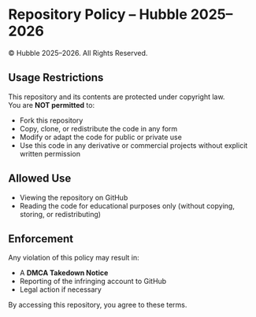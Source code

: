 # Repository Policy – Hubble 2025–2026

© Hubble 2025–2026. All Rights Reserved.

## Usage Restrictions
This repository and its contents are protected under copyright law.  
You are **NOT permitted** to:
- Fork this repository
- Copy, clone, or redistribute the code in any form
- Modify or adapt the code for public or private use
- Use this code in any derivative or commercial projects without explicit written permission

## Allowed Use
- Viewing the repository on GitHub
- Reading the code for educational purposes only (without copying, storing, or redistributing)

## Enforcement
Any violation of this policy may result in:
- A **DMCA Takedown Notice**
- Reporting of the infringing account to GitHub
- Legal action if necessary

By accessing this repository, you agree to these terms.
